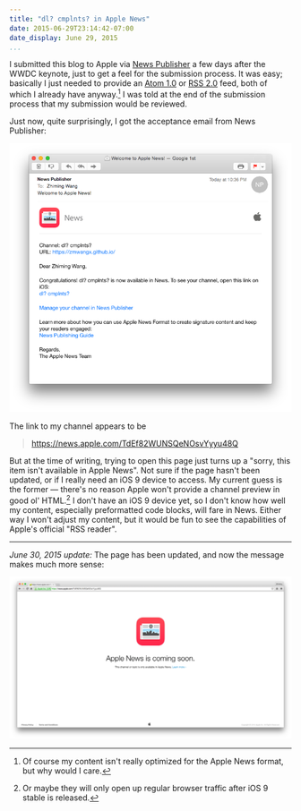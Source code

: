 ```yaml
---
title: "dl? cmplnts? in Apple News"
date: 2015-06-29T23:14:42-07:00
date_display: June 29, 2015
...
```


I submitted this blog to Apple via [News Publisher](https://developer.apple.com/news-publisher/) a few days after the WWDC keynote, just to get a feel for the submission process. It was easy; basically I just needed to provide an [Atom 1.0](/atom.xml) or [RSS 2.0](/rss.xml) feed, both of which I already have anyway.[^care] I was told at the end of the submission process that my submission would be reviewed.

[^care]: Of course my content isn't really optimized for the Apple News format, but why would I care.

Just now, quite surprisingly, I got the acceptance email from News Publisher:

![Acceptance email from News Publisher.](/img/20150629-news-publisher-acceptance-email.png)

The link to my channel appears to be

> <https://news.apple.com/TdEf82WUNSQeNOsvYyyu48Q>

But at the time of writing, trying to open this page just turns up a "sorry, this item isn't available in Apple News". Not sure if the page hasn't been updated, or if I really need an iOS 9 device to access. My current guess is the former — there's no reason Apple won't provide a channel preview in good ol' HTML.[^guess] I don't have an iOS 9 device yet, so I don't know how well my content, especially preformatted code blocks, will fare in News. Either way I won't adjust my content, but it would be fun to see the capabilities of Apple's official "RSS reader".

[^guess]: Or maybe they will only open up regular browser traffic after iOS 9 stable is released.

---

*June 30, 2015 update:* The page has been updated, and now the message makes much more sense:

![Apple News is coming soon. This channel or topic is only available in Apple News.](/img/20150630-dl-cmplnts-on-apple-news.png)
